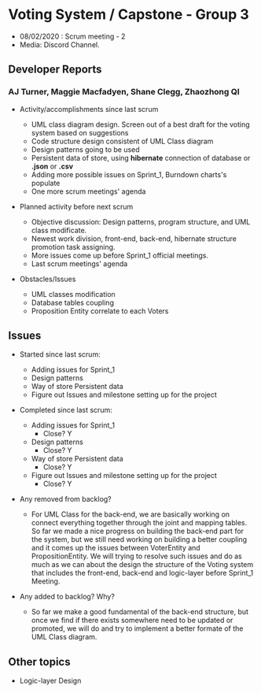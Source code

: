 #   Voting System / Capstone - Group 3

- 08/02/2020 : Scrum meeting - 2
- Media: Discord Channel.

##  Developer Reports

###  AJ Turner, Maggie Macfadyen, Shane Clegg,  Zhaozhong QI

-   Activity/accomplishments since last scrum
    -   UML class diagram design. Screen out of a best draft for the voting system based on suggestions
    -   Code structure design consistent of UML Class diagram
    -   Design patterns going to be used
    -   Persistent data of store, using **hibernate** connection of database or **.json** or **.csv**
    -   Adding more possible issues on Sprint_1, Burndown charts's populate
    -   One more scrum meetings' agenda

-   Planned activity before next scrum
    -   Objective discussion: Design patterns, program structure, and UML class modificate.
    -   Newest work division, front-end, back-end, hibernate structure promotion task assigning.
    -   More issues come up before Sprint_1 official meetings.
    -   Last scrum meetings' agenda

-   Obstacles/Issues
    -   UML classes modification
    -   Database tables coupling
    -   Proposition Entity correlate to each Voters

##  Issues

-   Started since last scrum:
    -   Adding issues for Sprint_1
    -   Design patterns
    -   Way of store Persistent data
    -   Figure out Issues and milestone setting up for the project

-   Completed since last scrum:
    -   Adding issues for Sprint_1
        -   Close? Y
    -   Design patterns
        -   Close? Y
    -   Way of store Persistent data
        -   Close? Y
    -   Figure out Issues and milestone setting up for the project
        -   Close? Y

-   Any removed from backlog?
    -  For UML Class for the back-end, we are basically working on connect everything together through the joint and mapping tables. So far we made a nice progress on building the back-end part for the system, but we still need working on building a better coupling and it comes up the issues between VoterEntity and PropositionEntity. We will trying to resolve such issues and do as much as we can about the design the structure of the Voting system that includes the front-end, back-end and logic-layer before Sprint_1 Meeting.

-   Any added to backlog? Why?
    -  So far we make a good fundamental of the back-end structure, but once we find if there exists somewhere need to be updated or promoted, we will do and try to implement a better formate of the UML Class diagram.

##  Other topics

-   Logic-layer Design
